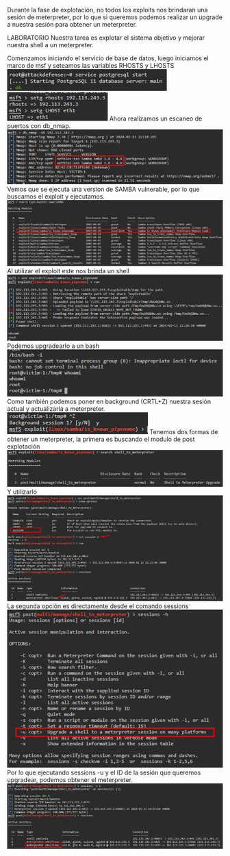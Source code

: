 Durante la fase de explotación, no todos los exploits nos brindaran una sesión de meterpreter, por lo que si queremos podemos realizar un upgrade a nuestra sesión para obtener un meterpreter.

LABORATORIO
Nuestra tarea es explotar el sistema objetivo y mejorar nuestra shell a un meterpreter.

Comenzamos iniciando el servicio de base de datos, luego iniciamos el marco de msf y seteamos las variables RHOSTS y LHOSTS
![](../../../Images/Pasted%20image%2020240213191624.png)
![](../../../Images/Pasted%20image%2020240213191801.png)
Ahora realizamos un escaneo de puertos con db_nmap.
![](../../../Images/Pasted%20image%2020240213191901.png)
Vemos que se ejecuta una version de SAMBA vulnerable, por lo que buscamos el exploit y ejecutamos.
![](../../../Images/Pasted%20image%2020240213191951.png)
Al utilizar el exploit este nos brinda un shell
![](../../../Images/Pasted%20image%2020240213192036.png)
Podemos upgradearlo a un bash
![](../../../Images/Pasted%20image%2020240213192111.png)
Como también podemos poner en background (CRTL+Z) nuestra sesión actual y actualizarla a meterpreter.
![](../../../Images/Pasted%20image%2020240213192158.png)
Tenemos dos formas de obtener un meterpreter, la primera es buscando el modulo de post explotación
![](../../../Images/Pasted%20image%2020240213192242.png)
Y utilizarlo
![](../../../Images/Pasted%20image%2020240213192411.png)
La segunda opción es directamente desde el comando sessions
![](../../../Images/Pasted%20image%2020240213192458.png)
Por lo que ejecutando sessions -u y el ID de la sesión que queremos upgradear, podemos obtener el meterpreter.
![](../../../Images/Pasted%20image%2020240213192559.png)
